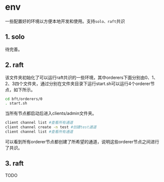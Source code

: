 # env

一些配置好的环境以方便本地开发和使用。支持`solo、raft`共识

## 1. solo

待完善。

## 2. raft

该文件夹初始化了可以运行raft共识的一些环境，其中orderers下面分别由0、1、2、3四个文件夹，通过分别在文件夹目录下运行start.sh可以运行4个orderer节点，如下所示。

```bash
cd bft/orderers/0
. start.sh
```

当所有节点都启动后进入clients/admin文件夹。

```bash
client channel list #查看所有通道
client channel create -n test #创建test通道
client channel list #查看所有通道
```

可以看到所有orderer节点都创建了所希望的通道，说明这些orderer节点之间进行了共识。

## 3. raft

TODO
